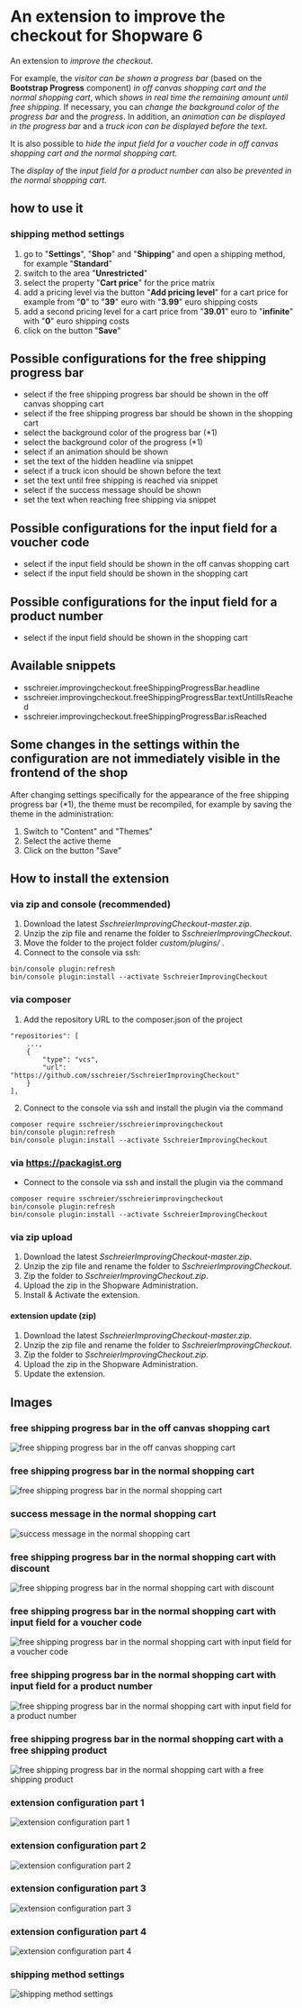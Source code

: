 # An extension to improve the checkout for Shopware 6

An extension to _improve the checkout_.

For example, the _visitor can be shown a progress bar_ (based on the **Bootstrap Progress** component) _in off canvas shopping cart and the normal shopping cart_, which _shows in real time the remaining amount until free shipping_. If necessary, you can _change the background color of the progress bar_ and the _progress_. In addition, an _animation can be displayed in the progress bar_ and a _truck icon can be displayed before the text_. 

It is also possible to _hide the input field for a voucher code in off canvas shopping cart and the normal shopping cart_. 

The _display of_ the _input field for a product number can_ also _be prevented in the normal shopping cart_.

## how to use it

### shipping method settings

1. go to "**Settings**", "**Shop**" and "**Shipping**" and open a shipping method, for example  "**Standard**"
2. switch to the area "**Unrestricted**"
3. select the property "**Cart price**" for the price matrix
4. add a pricing level via the button "**Add pricing level**" for a cart price for example from "**0**" to "**39**" euro with "**3.99**" euro shipping costs
5. add a second pricing level for a cart price from "**39.01**" euro to "**infinite**" with "**0**" euro shipping costs
6. click on the button "**Save**"

## Possible configurations for the free shipping progress bar
- select if the free shipping progress bar should be shown in the off canvas shopping cart
- select if the free shipping progress bar should be shown in the shopping cart
- select the background color of the progress bar (*1)
- select the background color of the progress (*1) 
- select if an animation should be shown
- set the text of the hidden headline via snippet
- select if a truck icon should be shown before the text
- set the text until free shipping is reached via snippet
- select if the success message should be shown
- set the text when reaching free shipping via snippet

## Possible configurations for the input field for a voucher code
- select if the input field should be shown in the off canvas shopping cart
- select if the input field should be shown in the shopping cart

## Possible configurations for the input field for a product number
- select if the input field should be shown in the shopping cart

## Available snippets
- sschreier.improvingcheckout.freeShippingProgressBar.headline
- sschreier.improvingcheckout.freeShippingProgressBar.textUntilIsReached
- sschreier.improvingcheckout.freeShippingProgressBar.isReached

## Some changes in the settings within the configuration are not immediately visible in the frontend of the shop
After changing settings specifically for the appearance of the free shipping progress bar (*1), the theme must be recompiled, for example by saving the theme in the administration:
1. Switch to "Content" and "Themes"
2. Select the active theme
3. Click on the button "Save"

## How to install the extension
### via zip and console (recommended)
1. Download the latest _SschreierImprovingCheckout-master.zip_.
2. Unzip the zip file and rename the folder to _SschreierImprovingCheckout_.
3. Move the folder to the project folder _custom/plugins/_ .
4. Connect to the console via ssh:

```
bin/console plugin:refresh
bin/console plugin:install --activate SschreierImprovingCheckout
```

### via composer
1. Add the repository URL to the composer.json of the project
```
"repositories": [
    ...,
    {
        "type": "vcs",
        "url": "https://github.com/sschreier/SschreierImprovingCheckout"
    }
],
```

2. Connect to the console via ssh and install the plugin via the command
```
composer require sschreier/sschreierimprovingcheckout
bin/console plugin:refresh
bin/console plugin:install --activate SschreierImprovingCheckout
```

### via https://packagist.org
- Connect to the console via ssh and install the plugin via the command
```
composer require sschreier/sschreierimprovingcheckout
bin/console plugin:refresh
bin/console plugin:install --activate SschreierImprovingCheckout
```

### via zip upload
1. Download the latest _SschreierImprovingCheckout-master.zip_.
2. Unzip the zip file and rename the folder to _SschreierImprovingCheckout_.
3. Zip the folder to _SschreierImprovingCheckout.zip_.
4. Upload the zip in the Shopware Administration.
5. Install & Activate the extension.

#### extension update (zip)
1. Download the latest _SschreierImprovingCheckout-master.zip_.
2. Unzip the zip file and rename the folder to _SschreierImprovingCheckout_.
3. Zip the folder to _SschreierImprovingCheckout.zip_.
4. Upload the zip in the Shopware Administration.
5. Update the extension.

## Images

### free shipping progress bar in the off canvas shopping cart

![free shipping progress bar in the off canvas shopping cart](https://www.sebastianschreier.de/plugins/SschreierImprovingCheckout/SschreierImprovingCheckout-Image1.jpg)

### free shipping progress bar in the normal shopping cart

![free shipping progress bar in the normal shopping cart](https://www.sebastianschreier.de/plugins/SschreierImprovingCheckout/SschreierImprovingCheckout-Image2.jpg)

### success message in the normal shopping cart

![success message in the normal shopping cart](https://www.sebastianschreier.de/plugins/SschreierImprovingCheckout/SschreierImprovingCheckout-Image3.jpg)

### free shipping progress bar in the normal shopping cart with discount

![free shipping progress bar in the normal shopping cart with discount](https://www.sebastianschreier.de/plugins/SschreierImprovingCheckout/SschreierImprovingCheckout-Image4.jpg)

### free shipping progress bar in the normal shopping cart with input field for a voucher code

![free shipping progress bar in the normal shopping cart with input field for a voucher code](https://www.sebastianschreier.de/plugins/SschreierImprovingCheckout/SschreierImprovingCheckout-Image5.jpg)

### free shipping progress bar in the normal shopping cart with input field for a product number

![free shipping progress bar in the normal shopping cart with input field for a product number](https://www.sebastianschreier.de/plugins/SschreierImprovingCheckout/SschreierImprovingCheckout-Image6.jpg)

### free shipping progress bar in the normal shopping cart with a free shipping product

![free shipping progress bar in the normal shopping cart with a free shipping product](https://www.sebastianschreier.de/plugins/SschreierImprovingCheckout/SschreierImprovingCheckout-Image7.jpg)

### extension configuration part 1

![extension configuration part 1](https://www.sebastianschreier.de/plugins/SschreierImprovingCheckout/SschreierImprovingCheckout-Image8.jpg)

### extension configuration part 2

![extension configuration part 2](https://www.sebastianschreier.de/plugins/SschreierImprovingCheckout/SschreierImprovingCheckout-Image9.jpg)

### extension configuration part 3

![extension configuration part 3](https://www.sebastianschreier.de/plugins/SschreierImprovingCheckout/SschreierImprovingCheckout-Image10.jpg)

### extension configuration part 4

![extension configuration part 4](https://www.sebastianschreier.de/plugins/SschreierImprovingCheckout/SschreierImprovingCheckout-Image11.jpg)

### shipping method settings

![shipping method settings](https://www.sebastianschreier.de/plugins/SschreierImprovingCheckout/SschreierImprovingCheckout-Image12.jpg)

